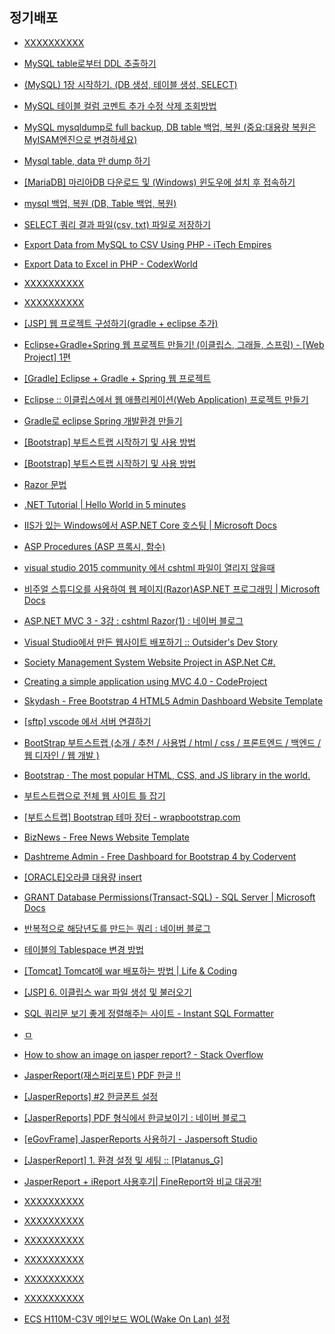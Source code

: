 
## 정기배포
- [XXXXXXXXXX](https://doublesprogramming.tistory.com/84)
- [MySQL table로부터 DDL 추출하기](https://developer-joe.tistory.com/m/113)
- [(MySQL) 1장 시작하기. (DB 생성, 테이블 생성, SELECT)](https://futurists.tistory.com/m/11)
- [MySQL 테이블 컬럼 코멘트 추가 수정 삭제 조회방법](https://wakestand.tistory.com/484)
- [MySQL mysqldump로 full backup, DB table 백업, 복원 (중요:대용량 복원은 MyISAM엔진으로 변경하세요)](https://blog.edit.kr/m/1245)
- [Mysql table, data 만 dump 하기](https://rawpixel.tistory.com/m/20)
- [[MariaDB] 마리아DB 다운로드 및 (Windows) 윈도우에 설치 후 접속하기](https://reddb.tistory.com/m/102)
- [mysql 백업, 복원 (DB, Table 백업, 복원)](https://server-talk.tistory.com/30)
- [SELECT 쿼리 결과 파일(csv, txt) 파일로 저장하기](https://wisest.tistory.com/m/entry/SELECT-%EC%BF%BC%EB%A6%AC-%EA%B2%B0%EA%B3%BC-%ED%8C%8C%EC%9D%BCcsv-txt-%ED%8C%8C%EC%9D%BC%EB%A1%9C-%EC%A0%80%EC%9E%A5%ED%95%98%EA%B8%B0)
- [Export Data from MySQL to CSV Using PHP - iTech Empires](https://www.google.co.kr/amp/s/www.itechempires.com/2016/05/export-data-from-mysql-to-csv-using-php/)
- [Export Data to Excel in PHP - CodexWorld](https://www.codexworld.com/export-data-to-excel-in-php/)
- [XXXXXXXXXX](https://miniweb4u.tistory.com/193)
- [XXXXXXXXXX](https://miniweb4u.tistory.com/193)

- [[JSP] 웹 프로젝트 구성하기(gradle + eclipse 추가)](https://yh0921k.tistory.com/m/28)
- [Eclipse+Gradle+Spring 웹 프로젝트 만들기! (이클립스, 그래들, 스프링) - [Web Project] 1편](https://geonoo.tistory.com/m/15)
- [[Gradle] Eclipse + Gradle + Spring 웹 프로젝트](https://mikelim.mintocean.com/m/entry/Gradle-Eclipse-Gradle-Spring-%EC%9B%B9-%ED%94%84%EB%A1%9C%EC%A0%9D%ED%8A%B8)
- [Eclipse :: 이클립스에서 웹 애플리케이션(Web Application) 프로젝트 만들기](https://blog.wanzargen.me/m/22)
- [Gradle로 eclipse Spring 개발환경 만들기](https://rinuel.tistory.com/m/entry/Gradle%EB%A1%9C-eclipse-Spring-%EA%B0%9C%EB%B0%9C%ED%99%98%EA%B2%BD-%EB%A7%8C%EB%93%A4%EA%B8%B0)

- [[Bootstrap] 부트스트랩 시작하기 및 사용 방법](https://webnautes.tistory.com/1473)
- [[Bootstrap] 부트스트랩 시작하기 및 사용 방법](https://eunyoe.tistory.com/m/61)
- [Razor 문법](https://blazor.tistory.com/m/entry/Razor-%EB%AC%B8%EB%B2%95)
- [.NET Tutorial | Hello World in 5 minutes](https://dotnet.microsoft.com/en-us/learn/dotnet/hello-world-tutorial/intro)
- [IIS가 있는 Windows에서 ASP.NET Core 호스팅 | Microsoft Docs](https://docs.microsoft.com/ko-kr/aspnet/core/host-and-deploy/iis/?view=aspnetcore-6.0)
- [ASP Procedures (ASP 프록시, 함수)](https://catfrom.top/m/179)
- [visual studio 2015 community 에서 cshtml 파일이 열리지 않을때](https://aspdotnet.tistory.com/1647)
- [비주얼 스튜디오를 사용하여 웹 페이지(Razor)ASP.NET 프로그래밍 | Microsoft Docs](https://docs.microsoft.com/ko-kr/aspnet/web-pages/overview/getting-started/program-asp-net-web-pages-in-visual-studio)
- [ASP.NET MVC 3 - 3강 : cshtml Razor(1) : 네이버 블로그](https://m.blog.naver.com/PostView.naver?isHttpsRedirect=true&blogId=rintiantta&logNo=40121561269)
- [Visual Studio에서 만든 웹사이트 배포하기 :: Outsider's Dev Story](https://blog.outsider.ne.kr/21)
- [Society Management System Website Project in ASP.Net C#.](https://meeraacademy.com/society-management-system-website-project-in-asp-net-c/)
- [Creating a simple application using MVC 4.0 - CodeProject](https://www.codeproject.com/Articles/486161/Creating-a-simple-application-using-MVC-4-0)

- [Skydash - Free Bootstrap 4 HTML5 Admin Dashboard Website Template](https://themewagon.com/themes/free-bootstrap-4-html-5-admin-dashboard-website-template-skydash/)
- [[sftp] vscode 에서 서버 연결하기](https://poalim.tistory.com/m/19)
- [BootStrap 부트스트랩 (소개 / 추천 / 사용법 / html / css / 프론트엔드 / 백엔드 / 웹 디자인 / 웹 개발 )](https://datamoney.tistory.com/m/149)
- [Bootstrap · The most popular HTML, CSS, and JS library in the world.](https://getbootstrap.com/)
- [부트스트랩으로 전체 웹 사이트 틀 잡기](https://codevang.tistory.com/225?category=847262)
- [[부트스트랩] Bootstrap 테마 장터 - wrapbootstrap.com](https://zzznara2.tistory.com/401)
- [BizNews - Free News Website Template](https://technext.github.io/biznews/single.html)
- [Dashtreme Admin - Free Dashboard for Bootstrap 4 by Codervent](https://technext.github.io/dashtreme/tables.html)
- [[ORACLE]오라클 대용량 insert](https://babolsk.tistory.com/m/1180)
- [GRANT Database Permissions(Transact-SQL) - SQL Server | Microsoft Docs](https://docs.microsoft.com/ko-kr/sql/t-sql/statements/grant-database-permissions-transact-sql?view=sql-server-ver15)
- [반복적으로 해당년도를 만드는 쿼리 : 네이버 블로그](https://m.blog.naver.com/kknkh/60177802223)
- [테이블의 Tablespace 변경 방법](https://yangyag.tistory.com/m/334)
- [[Tomcat] Tomcat에 war 배포하는 방법 | Life & Coding](https://www.lifencoding.com/web/28?p=1)
- [[JSP] 6. 이클립스 war 파일 생성 및 불러오기](https://withjavac.tistory.com/m/28)
- [SQL 쿼리문 보기 좋게 정렬해주는 사이트 - Instant SQL Formatter](https://zzznara2.tistory.com/663)

- [ㅁ](https://zzznara2.tistory.com/663)
- [How to show an image on jasper report? - Stack Overflow](https://stackoverflow.com/questions/2746561/how-to-show-an-image-on-jasper-report)
- [JasperReport(재스퍼리포트) PDF 한글 !!](https://itmore.tistory.com/m/entry/JasperReport%EC%9E%AC%EC%8A%A4%ED%8D%BC%EB%A6%AC%ED%8F%AC%ED%8A%B8-PDF-%ED%95%9C%EA%B8%80)
- [[JasperReports] #2 한글폰트 설정](https://calatheas.tistory.com/m/21)
- [[JasperReports] PDF 형식에서 한글보이기 : 네이버 블로그](https://m.blog.naver.com/PostView.naver?blogId=s0215hc&logNo=220547817159&proxyReferer=)
- [[eGovFrame] JasperReports 사용하기 - Jaspersoft Studio](https://kongda.tistory.com/m/43)
- [[JasperReport] 1. 환경 설정 및 세팅 :: [Platanus_G]](https://platanus-g.tistory.com/91)
- [JasperReport + iReport 사용후기| FineReport와 비교 대공개!](https://www.finereport.com/kr/jasperreport-ireport-%EC%82%AC%EC%9A%A9%ED%9B%84%EA%B8%B0/)

- [XXXXXXXXXX](https://nonghyupit.applyin.co.kr/jobs/6016)
- [XXXXXXXXXX](https://www.nonghyupit.com/RecNewsV.do)
- [XXXXXXXXXX](https://www.nonghyupit.com/RecNewsV.do)
- [XXXXXXXXXX](https://job3.career.co.kr/ci/220629/220831gg_1.pdf)
- [XXXXXXXXXX](https://job.career.co.kr/recruit/view/19524127?utm_campaign=google_jobs_apply&utm_source=google_jobs_apply&utm_medium=organic)
- [XXXXXXXXXX](https://www.nhfngroup.com:8105/user/indexSub.do?codyMenuSeq=884082769&siteId=nhfngroup)
- [ECS H110M-C3V 메인보드 WOL(Wake On Lan) 설정](https://m.blog.naver.com/PostView.naver?isHttpsRedirect=true&blogId=dudgh008&logNo=221119113210)
